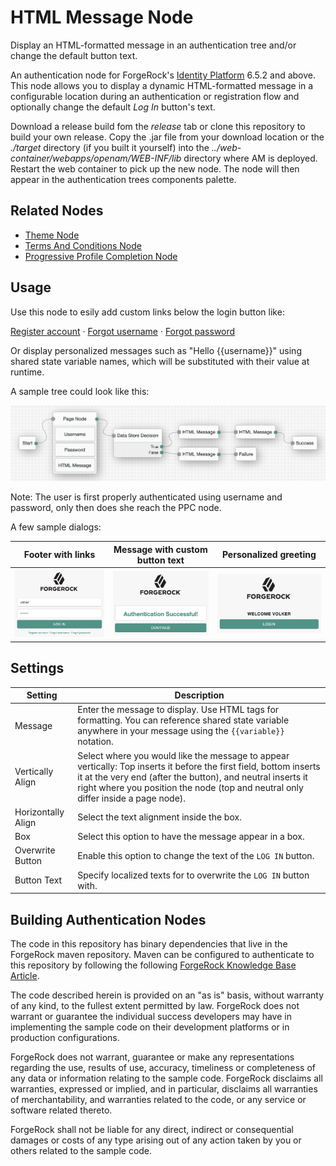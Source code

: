 # HTML Message Node
Display an HTML-formatted message in an authentication tree and/or change the default button text.

An authentication node for ForgeRock's [Identity Platform][forgerock_platform] 6.5.2 and above. This node allows you to display a dynamic HTML-formatted message in a configurable location during an authentication or registration flow and optionally change the default *Log In* button's text.


Download a release build fom the *release* tab or clone this repository to build your own release. Copy the .jar file from your download location or the *./target* directory (if you built it yourself) into the *../web-container/webapps/openam/WEB-INF/lib* directory where AM is deployed.  Restart the web container to pick up the new node.  The node will then appear in the authentication trees components palette.


## Related Nodes
- <a href="https://github.com/vscheuber/ThemeNode">Theme Node</a>
- <a href="https://github.com/vscheuber/TermsAndConditionsNode">Terms And Conditions Node</a>
- <a href="https://github.com/vscheuber/ProgressiveProfileCompletion">Progressive Profile Completion Node</a>


## Usage
Use this node to esily add custom links below the login button like: <p><a href="https://am.mytestrun.com/openam/?service=register">Register account</a> <span>·</span> <a href="https://am.mytestrun.com/user/#/forgotusername">Forgot username</a> <span>·</span> <a href="https://am.mytestrun.com/user/#/passwordreset">Forgot password</a></p> Or display personalized messages such as "Hello {{username}}" using shared state variable names, which will be substituted with their value at runtime.

A sample tree could look like this:

![ScreenShot of a sample tree](./example_tree.png)

Note: The user is first properly authenticated using username and password, only then does she reach the PPC node.

A few sample dialogs:

Footer with links | Message with custom button text | Personalized greeting
----------------- | ------------------------------- | ---------------------
<img src="./example_dialog_footer.png" alt="Footer with links" width="250"/> | <img src="./example_dialog_message.png" alt="Message with custom button text" width="250"/> | <img src="./example_dialog_variable.png" alt="Personalized greeting" width="250"/>

## Settings
Setting             | Description
------------------- | -----------
Message | Enter the message to display. Use HTML tags for formatting. You can reference shared state variable anywhere in your message using the <code>{{variable}}</code> notation.
Vertically Align | Select where you would like the message to appear vertically: Top inserts it before the first field, bottom inserts it at the very end (after the button), and neutral inserts it right where you position the node (top and neutral only differ inside a page node).
Horizontally Align | Select the text alignment inside the box.
Box | Select this option to have the message appear in a box.
Overwrite Button | Enable this option to change the text of the <code>LOG IN</code> button.
Button Text | Specify localized texts for to overwrite the <code>LOG IN</code> button with.

## Building Authentication Nodes
The code in this repository has binary dependencies that live in the ForgeRock maven repository. Maven can be configured to authenticate to this repository by following the following [ForgeRock Knowledge Base Article](https://backstage.forgerock.com/knowledge/kb/article/a74096897).


The code described herein is provided on an "as is" basis, without warranty of any kind, to the fullest extent permitted by law. ForgeRock does not warrant or guarantee the individual success developers may have in implementing the sample code on their development platforms or in production configurations.

ForgeRock does not warrant, guarantee or make any representations regarding the use, results of use, accuracy, timeliness or completeness of any data or information relating to the sample code. ForgeRock disclaims all warranties, expressed or implied, and in particular, disclaims all warranties of merchantability, and warranties related to the code, or any service or software related thereto.

ForgeRock shall not be liable for any direct, indirect or consequential damages or costs of any type arising out of any action taken by you or others related to the sample code.

[forgerock_platform]: https://www.forgerock.com/platform/

